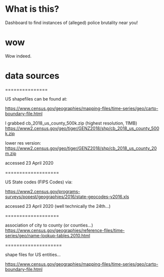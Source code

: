 # What is this?

Dashboard to find instances of (alleged) police brutality near you!

# wow

Wow indeed.

# data sources

===============

US shapefiles can be found at:

https://www.census.gov/geographies/mapping-files/time-series/geo/carto-boundary-file.html

I grabbed cb_2018_us_county_500k.zip (highest resolution, 11MB)
https://www2.census.gov/geo/tiger/GENZ2018/shp/cb_2018_us_county_500k.zip

lower res version:
https://www2.census.gov/geo/tiger/GENZ2018/shp/cb_2018_us_county_20m.zip

accessed 23 April 2020

===================

US State codes (FIPS Codes) via:

https://www2.census.gov/programs-surveys/popest/geographies/2016/state-geocodes-v2016.xls

accessed 23 April 2020 (well technically the 24th...)

===================

association of city to county (or counties...)
https://www.census.gov/geographies/reference-files/time-series/geo/name-lookup-tables.2010.html

====================

shape files for US entities...

https://www.census.gov/geographies/mapping-files/time-series/geo/carto-boundary-file.html
